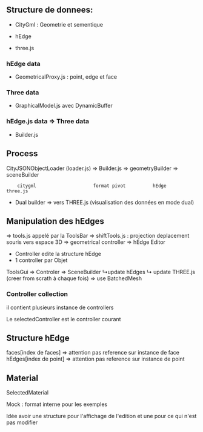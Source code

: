 ## Structure de donnees:

* CityGml : Geometrie et sementique

* hEdge

* three.js

### hEdge data

 * GeometricalProxy.js : point, edge et face
 
### Three data

 * GraphicalModel.js avec DynamicBuffer

### hEdge.js data => Three data

 * Builder.js


## Process 

CityJSONObjectLoader (loader.js) => Builder.js => geometryBuilder  => sceneBuilder

		citygml						format pivot          hEdge			three.js

* Dual builder => vers THREE.js (visualisation des données en mode dual) 


## Manipulation des hEdges

 => tools.js appelé par la ToolsBar
 => shiftTools.js : projection deplacement souris vers espace 3D
 => geometrical controller
 => hEdge Editor

 * Controller edite la structure hEdge
 * 1 controller par Objet

ToolsGui  =>  Controler    =>   SceneBuilder
			 ↳update hEdges    ↳ update THREE.js 
			 					 (creer from scrath à chaque fois) => use BatchedMesh

### Controller collection 

il contient plusieurs instance de controllers 

Le selectedController est le controller courant


## Structure hEdge

faces[index de faces] => attention pas reference sur instance de face
hEdges[index de point] => attention pas reference sur instance de point


## Material

SelectedMaterial 

Mock : format interne pour les exemples


Idée avoir une structure pour l'affichage de l'edition et une pour ce qui n'est pas modifier